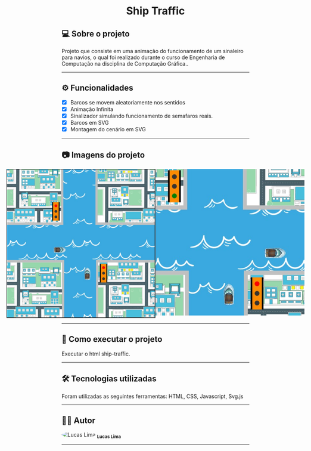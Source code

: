 <h1 align="center">
    Ship Traffic
</h1>

## 💻 Sobre o projeto

<p>Projeto que consiste em uma animação do funcionamento de um sinaleiro para navios, o qual foi realizado durante o curso de Engenharia de Computação na disciplina de Computação Gráfica..</p>

---

## ⚙️ Funcionalidades

- [x] Barcos se movem aleatoriamente nos sentidos
- [x] Animação Infinita
- [x] Sinalizador simulando funcionamento de semafaros reais.
- [x] Barcos em SVG
- [x] Montagem do cenário em SVG

---

## 📷 Imagens do projeto

<p align="center" style="display: flex; align-items: flex-start; justify-content: center;">
  <img alt="NextLevelWeek" title="Imagem - Traffic Light Car" src="assets/Imagem-Funcionamento-1.jpg" width="400px">

  <img alt="NextLevelWeek" title="Imagem - Traffic Light Car" src="assets/Imagem-Funcionamento-2.jpg" width="400px">
</p>

---

## 🚀 Como executar o projeto
Executar o html ship-traffic.

---

## 🛠 Tecnologias utilizadas

Foram utilizadas as seguintes ferramentas: HTML, CSS, Javascript, Svg.js

---

## 👨‍💻 Autor
 <img style="border-radius: 50%;" src="https://avatars.githubusercontent.com/u/82186618?v=4" width="100px;" alt="Lucas Lima"/>
 <sub><b>Lucas Lima</b></sub>
 <br />
 
---
